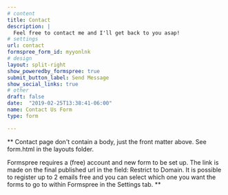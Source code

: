 ```yaml
---
# content
title: Contact
description: |
  Feel free to contact me and I'll get back to you asap!
# settings
url: contact
formspree_form_id: myyonlnk
# design
layout: split-right
show_poweredby_formspree: true
submit_button_label: Send Message
show_social_links: true
# other
draft: false
date:  "2019-02-25T13:38:41-06:00"
name: Contact Us Form
type: form

---
```


** Contact page don't contain a body, just the front matter above.
See form.html in the layouts folder.

Formspree requires a (free) account and new form to be set up. The link is made on the final published url in the field: Restrict to Domain. It is possible to register up to 2 emails free and you can select which one you want the forms to go to within Formspree in the Settings tab.
**
